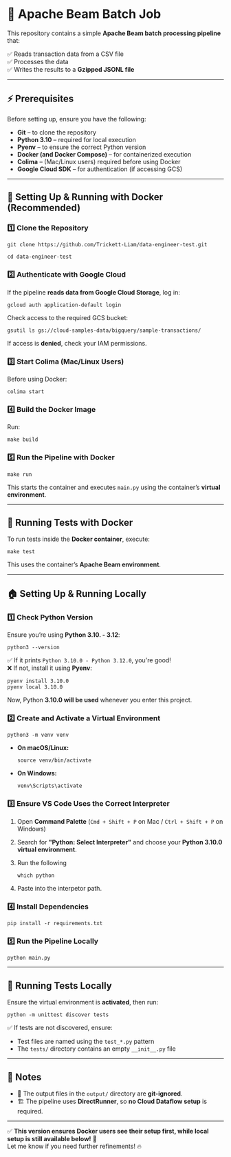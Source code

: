 # 📌 Apache Beam Batch Job

This repository contains a simple **Apache Beam batch processing pipeline** that:

✅ Reads transaction data from a CSV file  
✅ Processes the data  
✅ Writes the results to a **Gzipped JSONL file**

---

## **⚡ Prerequisites**
Before setting up, ensure you have the following:

-  **Git** – to clone the repository  
-  **Python 3.10** – required for local execution  
-  **Pyenv** – to ensure the correct Python version  
-  **Docker (and Docker Compose)** – for containerized execution  
-  **Colima** – (Mac/Linux users) required before using Docker  
-  **Google Cloud SDK** – for authentication (if accessing GCS)

---

## **🐳 Setting Up & Running with Docker (Recommended)**
### **1️⃣ Clone the Repository**
    git clone https://github.com/Trickett-Liam/data-engineer-test.git
    
    cd data-engineer-test

### **2️⃣ Authenticate with Google Cloud**
If the pipeline **reads data from Google Cloud Storage**, log in:
    
    gcloud auth application-default login

Check access to the required GCS bucket:
    
    gsutil ls gs://cloud-samples-data/bigquery/sample-transactions/

If access is **denied**, check your IAM permissions.

### **3️⃣ Start Colima (Mac/Linux Users)**
Before using Docker:

    colima start

### **4️⃣ Build the Docker Image**
Run:

    make build

### **5️⃣ Run the Pipeline with Docker**

    make run

This starts the container and executes `main.py` using the container’s **virtual environment**.

---

## **🧪 Running Tests with Docker**
To run tests inside the **Docker container**, execute:

    make test

This uses the container’s **Apache Beam environment**.

---

## **🏠 Setting Up & Running Locally**
### **1️⃣ Check Python Version**
Ensure you’re using **Python 3.10. - 3.12**:

    python3 --version

✅ If it prints `Python 3.10.0 - Python 3.12.0`, you're good!  
❌ If not, install it using **Pyenv**:

    pyenv install 3.10.0
    pyenv local 3.10.0

Now, Python **3.10.0 will be used** whenever you enter this project.

### **2️⃣ Create and Activate a Virtual Environment**
    python3 -m venv venv

- **On macOS/Linux:**
  
      source venv/bin/activate

- **On Windows:**
  
      venv\Scripts\activate

### **3️⃣ Ensure VS Code Uses the Correct Interpreter**
1. Open **Command Palette** (`Cmd + Shift + P` on Mac / `Ctrl + Shift + P` on Windows)
2. Search for **"Python: Select Interpreter"** and choose your **Python 3.10.0 virtual environment**.
3. Run the following

       which python
   
4. Paste into the interpetor path.

### **4️⃣ Install Dependencies**
    pip install -r requirements.txt

### **5️⃣ Run the Pipeline Locally**
    python main.py

---

## **🧪 Running Tests Locally**
Ensure the virtual environment is **activated**, then run:

    python -m unittest discover tests

✅ If tests are not discovered, ensure:
- Test files are named using the `test_*.py` pattern
- The `tests/` directory contains an empty `__init__.py` file

---

## **📌 Notes**
- 🚀 The output files in the `output/` directory are **git-ignored**.
- 🏗 The pipeline uses **DirectRunner**, so **no Cloud Dataflow setup** is required.

---

✅ **This version ensures Docker users see their setup first, while local setup is still available below!** 🚀  
Let me know if you need further refinements! 🔥
